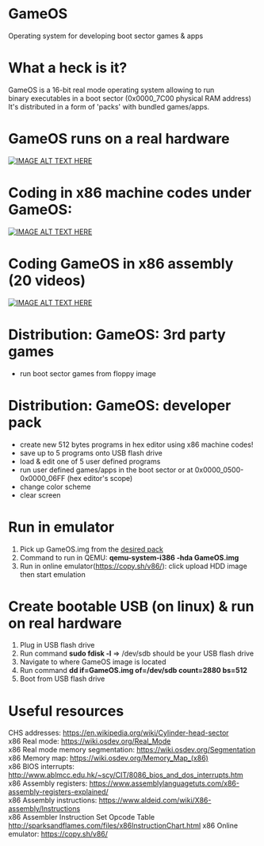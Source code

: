 # GameOS
Operating system for developing boot sector games & apps

# What a heck is it?
GameOS is a 16-bit real mode operating system allowing to run<br>
binary executables in a boot sector (0x0000_7C00 physical RAM address)<br>
It's distributed in a form of 'packs' with bundled games/apps.<br>

# GameOS runs on a real hardware
[![IMAGE ALT TEXT HERE](https://img.youtube.com/vi/fJDYgAqOTxU/0.jpg)](https://youtu.be/fJDYgAqOTxU)

# Coding in x86 machine codes under GameOS:
[![IMAGE ALT TEXT HERE](https://img.youtube.com/vi/ZdBYSx3zuqE/0.jpg)](https://www.youtube.com/watch?v=ZdBYSx3zuqE)

# Coding GameOS in x86 assembly (20 videos)
[![IMAGE ALT TEXT HERE](https://img.youtube.com/vi/jthPhsZLK7o/0.jpg)](https://www.youtube.com/watch?v=jthPhsZLK7o&list=PLLfIBXQeu3aZCod5V6FWRNkeLiFAizR3g&index=2)

# Distribution: GameOS: 3rd party games
 - run boot sector games from floppy image

# Distribution: GameOS: developer pack
 - create new 512 bytes programs in hex editor using x86 machine codes!
 - save up to 5 programs onto USB flash drive
 - load & edit one of 5 user defined programs
 - run user defined games/apps in the boot sector or at 0x0000_0500-0x0000_06FF (hex editor's scope)
 - change color scheme
 - clear screen

# Run in emulator
1. Pick up GameOS.img from the <a href="https://github.com/maksimKorzh/GameOS/tree/main/src">desired pack</a>
2. Command to run in QEMU: <strong>qemu-system-i386 -hda GameOS.img</strong>
3. Run in online emulator(https://copy.sh/v86/): click upload HDD image then start emulation

# Create bootable USB (on linux) & run on real hardware 
1. Plug in USB flash drive
2. Run command <strong>sudo fdisk -l</strong> => /dev/sdb should be your USB flash drive
3. Navigate to where GameOS image is located
4. Run command <strong>dd if=GameOS.img of=/dev/sdb count=2880 bs=512</strong>
5. Boot from USB flash drive

# Useful resources
CHS addresses: https://en.wikipedia.org/wiki/Cylinder-head-sector</br>
x86 Real mode: https://wiki.osdev.org/Real_Mode<br>
x86 Real mode memory segmentation: https://wiki.osdev.org/Segmentation<br>
x86 Memory map: https://wiki.osdev.org/Memory_Map_(x86)<br>
x86 BIOS interrupts: http://www.ablmcc.edu.hk/~scy/CIT/8086_bios_and_dos_interrupts.htm<br>
x86 Assembly registers: https://www.assemblylanguagetuts.com/x86-assembly-registers-explained/</br>
x86 Assembly instructions: https://www.aldeid.com/wiki/X86-assembly/Instructions</br>
x86 Assembler Instruction Set Opcode Table http://sparksandflames.com/files/x86InstructionChart.html
x86 Online emulator: https://copy.sh/v86/</br>
